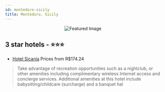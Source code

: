```yaml
---
id: montedoro-sicily
title: Montedoro, Sicily
---
```


<center><img src="https://i.travelapi.com/hotels/10000000/9860000/9853600/9853587/1451e8a0_z.jpg" alt="Featured Image" /></center>


##  3 star hotels - ⭐️⭐️⭐️

-    [Hotel Sicania](https://us.hurb.com/hotels/montedoro/hotel-sicania-JNP-JP652160?cmp=18055) Prices from R$174.24
   > Take advantage of recreation opportunities such as a nightclub, or other amenities including complimentary wireless Internet access and concierge services. Additional amenities at this hotel include babysitting/childcare (surcharge) and a banquet hal
